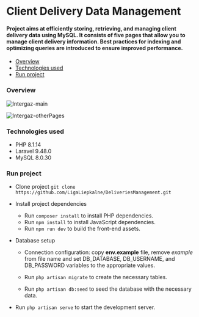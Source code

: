 # Client Delivery Data Management

#### Project aims at efficiently storing, retrieving, and managing client delivery data using MySQL. It consists of five pages that allow you to manage client delivery information. Best practices for indexing and optimizing queries are introduced to ensure improved performance.

- [Overview](#overview)
- [Technologies used](#technologies-used)
- [Run project](#run-project)

### Overview

![Intergaz-main](https://user-images.githubusercontent.com/110776571/215357468-8b9fafb2-3fd7-42ba-af52-12820bf11294.gif)

![Intergaz-otherPages](https://user-images.githubusercontent.com/110776571/215357457-f1df47c6-9bf7-4ac6-8210-4782f25f4021.gif)

### Technologies used
- PHP 8.1.14
- Laravel 9.48.0
- MySQL 8.0.30

### Run project

- Clone project `git clone https://github.com/LigaLiepkalne/DeliveriesManagement.git`

 - Install project dependencies
    - Run `composer install` to install PHP dependencies.
    - Run `npm install` to install JavaScript dependencies.
    - Run `npm run dev` to build the front-end assets.

- Database setup
    - Connection configuration: copy **env.example** file, remove *example* from file name and set DB_DATABASE, DB_USERNAME, and DB_PASSWORD variables to the appropriate values.
     
    - Run `php artisan migrate` to create the necessary tables.
    - Run ```php artisan db:seed``` to seed the database with the necessary data.
    
- Run `php artisan serve` to start the development server.
